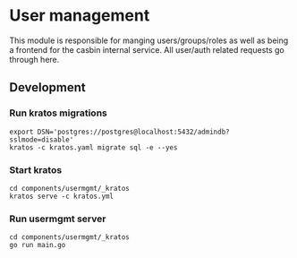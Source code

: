 # User management

This module is responsible for manging users/groups/roles as well as being a frontend for the casbin internal service.
All user/auth related requests go through here.


## Development

### Run kratos migrations

``` shele
export DSN='postgres://postgres@localhost:5432/admindb?sslmode=disable'
kratos -c kratos.yaml migrate sql -e --yes
```

### Start kratos

``` shell
cd components/usermgmt/_kratos
kratos serve -c kratos.yml
```

### Run usermgmt server

``` shell
cd components/usermgmt/_kratos
go run main.go
```
